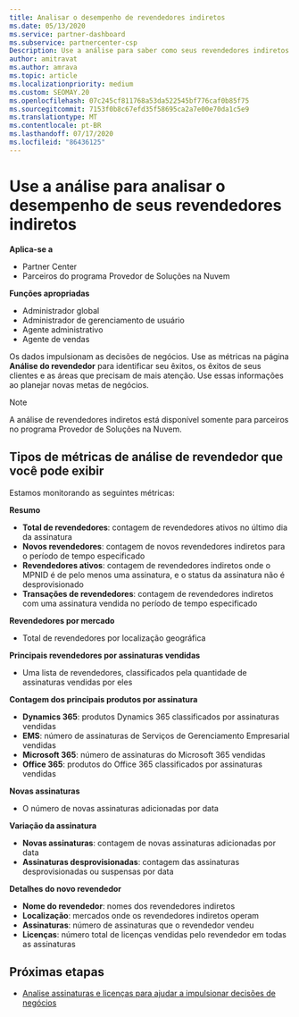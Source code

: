 ```yaml
---
title: Analisar o desempenho de revendedores indiretos
ms.date: 05/13/2020
ms.service: partner-dashboard
ms.subservice: partnercenter-csp
Description: Use a análise para saber como seus revendedores indiretos estão fazendo, ambos os sucessos e as áreas que podem precisar de mais atenção.
author: amitravat
ms.author: amrava
ms.topic: article
ms.localizationpriority: medium
ms.custom: SEOMAY.20
ms.openlocfilehash: 07c245cf811768a53da522545bf776caf0b85f75
ms.sourcegitcommit: 7153f0b8c67efd35f58695ca2a7e00e70da1c5e9
ms.translationtype: MT
ms.contentlocale: pt-BR
ms.lasthandoff: 07/17/2020
ms.locfileid: "86436125"
---
```

# <a name="use-analytics-to-analyze-performance-of-your-indirect-resellers"></a>Use a análise para analisar o desempenho de seus revendedores indiretos

**Aplica-se a**

- Partner Center
- Parceiros do programa Provedor de Soluções na Nuvem

**Funções apropriadas**

- Administrador global
- Administrador de gerenciamento de usuário
- Agente administrativo
- Agente de vendas

Os dados impulsionam as decisões de negócios. Use as métricas na página **Análise do revendedor** para identificar seu êxitos, os êxitos de seus clientes e as áreas que precisam de mais atenção. Use essas informações ao planejar novas metas de negócios.

> [!NOTE]
> A análise de revendedores indiretos está disponível somente para parceiros no programa Provedor de Soluções na Nuvem.

## <a name="types-of-reseller-analytics-metrics-you-can-view"></a>Tipos de métricas de análise de revendedor que você pode exibir

Estamos monitorando as seguintes métricas:

**Resumo**  
 - **Total de revendedores**: contagem de revendedores ativos no último dia da assinatura  
 - **Novos revendedores**: contagem de novos revendedores indiretos para o período de tempo especificado  
 - **Revendedores ativos**: contagem de revendedores indiretos onde o MPNID é de pelo menos uma assinatura, e o status da assinatura não é desprovisionado  
 - **Transações de revendedores**: contagem de revendedores indiretos com uma assinatura vendida no período de tempo especificado  

**Revendedores por mercado**  
 - Total de revendedores por localização geográfica  

**Principais revendedores por assinaturas vendidas**
 - Uma lista de revendedores, classificados pela quantidade de assinaturas vendidas por eles  

**Contagem dos principais produtos por assinatura**  
 - **Dynamics 365**: produtos Dynamics 365 classificados por assinaturas vendidas  
 - **EMS**: número de assinaturas de Serviços de Gerenciamento Empresarial vendidas  
 - **Microsoft 365**: número de assinaturas do Microsoft 365 vendidas  
 - **Office 365**: produtos do Office 365 classificados por assinaturas vendidas  

**Novas assinaturas**  
 - O número de novas assinaturas adicionadas por data  

**Variação da assinatura**  
 - **Novas assinaturas**: contagem de novas assinaturas adicionadas por data  
 - **Assinaturas desprovisionadas**: contagem das assinaturas desprovisionadas ou suspensas por data  

**Detalhes do novo revendedor**  
 - **Nome do revendedor**: nomes dos revendedores indiretos  
 - **Localização**: mercados onde os revendedores indiretos operam  
 - **Assinaturas**: número de assinaturas que o revendedor vendeu  
 - **Licenças**: número total de licenças vendidas pelo revendedor em todas as assinaturas  
  
## <a name="next-steps"></a>Próximas etapas

- [Analise assinaturas e licenças para ajudar a impulsionar decisões de negócios](analyze-subscriptions-licenses.md)